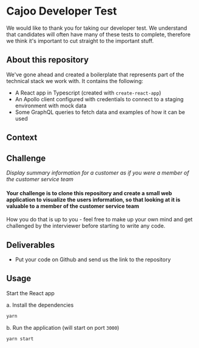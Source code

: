 # Cajoo Developer Test

We would like to thank you for taking our developer test. We understand that candidates will often have many of these tests to complete, therefore we think it's important to cut straight to the important stuff.

## About this repository

We've gone ahead and created a boilerplate that represents part of the technical stack we work with. It contains the following:

- A React app in Typescript (created with `create-react-app`)
- An Apollo client configured with credentials to connect to a staging environment with mock data
- Some GraphQL queries to fetch data and examples of how it can be used

## Context

## Challenge

_Display summary information for a customer as if you were a member of the customer service team_

#### Your challenge is to clone this repository and create a small web application to visualize the users information, so that looking at it is valuable to a member of the customer service team

How you do that is up to you - feel free to make up your own mind and get challenged by the interviewer before starting to write any code.

## Deliverables

- Put your code on Github and send us the link to the repository

## Usage

Start the React app

a. Install the dependencies

```bash
yarn
```

b. Run the application (will start on port `3000`)

```bash
yarn start
```
